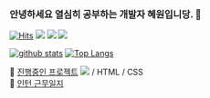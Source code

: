 ### 안녕하세요 열심히 공부하는 개발자 혜원입니당. 👋
[![Hits](https://hits.seeyoufarm.com/api/count/incr/badge.svg?url=https%3A%2F%2Fgithub.com%2Fhhyewon)](https://hits.seeyoufarm.com)
<a href="" target="_blank"><img src="https://img.shields.io/badge/Android-3DDC84?style=flat-square&logo=Android&logoColor=white"/></a> 
<a href="" target="_blank"><img src="https://img.shields.io/badge/JAVA-007396?style=flat-square&logo=Java&logoColor=white"/></a> 
<a href="" target="_blank"><img src="https://img.shields.io/badge/Kotlin-0095D5?style=flat-square&logo=Kotlin&logoColor=white"/></a>    


<!--
**shinplest/shinplest** is a ✨ _special_ ✨ repository because its `README.md` (this file) appears on your GitHub profile.

Here are some ideas to get you started:

- 🔭 I’m currently working on ...
- 🌱 I’m currently learning ...
- 👯 I’m looking to collaborate on ...
- 🤔 I’m looking for help with ...
- 💬 Ask me about ...
- 📫 How to reach me: ...
- 😄 Pronouns: ...
- ⚡ Fun fact: ...
-->

[![github stats](https://github-readme-stats.vercel.app/api?username=hhyewon&show_icons=true&hide_border=true)](https://github.com/hhyewon)
[![Top Langs](https://github-readme-stats.vercel.app/api/top-langs/?username=hhyewon&layout=compact)](https://github.com/hhyewon)


📌 [진행중인 프로젝트](https://github.com/hhyewon/InstagramCloneProject)    <a href="" target="_blank"><img src="https://img.shields.io/badge/Kotlin-0095D5?style=flat-square&logo=Kotlin&logoColor=white"/></a>   / HTML / CSS    
📌 [인턴 근무일지](https://github.com/hhyewon/TM)
